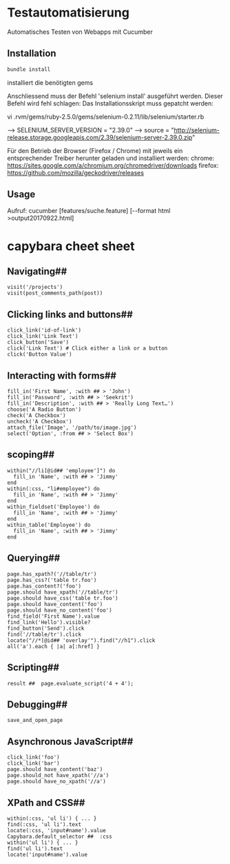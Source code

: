 # Testautomatisierung
Automatisches Testen von Webapps mit Cucumber

## Installation
```ruby
bundle install
```
installiert die benötigten gems

Anschliessend muss der Befehl 'selenium install' ausgeführt werden. Dieser Befehl wird fehl schlagen: Das Installationsskript muss gepatcht werden:

vi .rvm/gems/ruby-2.5.0/gems/selenium-0.2.11/lib/selenium/starter.rb

--> SELENIUM_SERVER_VERSION = "2.39.0"
--> source = "http://selenium-release.storage.googleapis.com/2.39/selenium-server-2.39.0.zip"

Für den Betrieb der Browser (Firefox / Chrome) mit jeweils ein entsprechender Treiber herunter geladen und installiert werden:
chrome: https://sites.google.com/a/chromium.org/chromedriver/downloads
firefox: https://github.com/mozilla/geckodriver/releases


## Usage
Aufruf: cucumber [features/suche.feature] [--format html >output20170922.html]

# capybara cheet sheet #
## Navigating##
    visit('/projects')
    visit(post_comments_path(post))

## Clicking links and buttons##
    click_link('id-of-link')
    click_link('Link Text')
    click_button('Save')
    click('Link Text') # Click either a link or a button
    click('Button Value')

## Interacting with forms##
    fill_in('First Name', :with ## > 'John')
    fill_in('Password', :with ## > 'Seekrit')
    fill_in('Description', :with ## > 'Really Long Text…')
    choose('A Radio Button')
    check('A Checkbox')
    uncheck('A Checkbox')
    attach_file('Image', '/path/to/image.jpg')
    select('Option', :from ## > 'Select Box')

## scoping##
    within("//li[@id## 'employee']") do
      fill_in 'Name', :with ## > 'Jimmy'
    end
    within(:css, "li#employee") do
      fill_in 'Name', :with ## > 'Jimmy'
    end
    within_fieldset('Employee') do
      fill_in 'Name', :with ## > 'Jimmy'
    end
    within_table('Employee') do
      fill_in 'Name', :with ## > 'Jimmy'
    end

## Querying##
    page.has_xpath?('//table/tr')
    page.has_css?('table tr.foo')
    page.has_content?('foo')
    page.should have_xpath('//table/tr')
    page.should have_css('table tr.foo')
    page.should have_content('foo')
    page.should have_no_content('foo')
    find_field('First Name').value
    find_link('Hello').visible?
    find_button('Send').click
    find('//table/tr').click
    locate("//*[@id## 'overlay'").find("//h1").click
    all('a').each { |a| a[:href] }

## Scripting##
    result ##  page.evaluate_script('4 + 4');

## Debugging##
    save_and_open_page

## Asynchronous JavaScript##
    click_link('foo')
    click_link('bar')
    page.should have_content('baz')
    page.should_not have_xpath('//a')
    page.should have_no_xpath('//a')

## XPath and CSS##
    within(:css, 'ul li') { ... }
    find(:css, 'ul li').text
    locate(:css, 'input#name').value
    Capybara.default_selector ##  :css
    within('ul li') { ... }
    find('ul li').text
    locate('input#name').value
